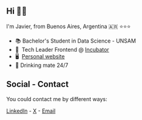 Hi 👋🏽
---

I'm Javier, from Buenos Aires, Argentina 🇦🇷 ⭐⭐⭐

* 📚  Bachelor's Student in Data Science - UNSAM
* 🚀  Tech Leader Frontend @ [Incubator](http://incubator.com.ar/)
* 🖥️  [Personal website](https://javo.com.ar/)
* 🧉  Drinking mate 24/7


Social - Contact
---

You could contact me by different ways:

[LinkedIn](https://www.linkedin.com/in/rodriguezjavierc) - [X](https://www.twitter.com/javicerodriguez) - [Email](mailto:javicerodriguez@gmail.com)

